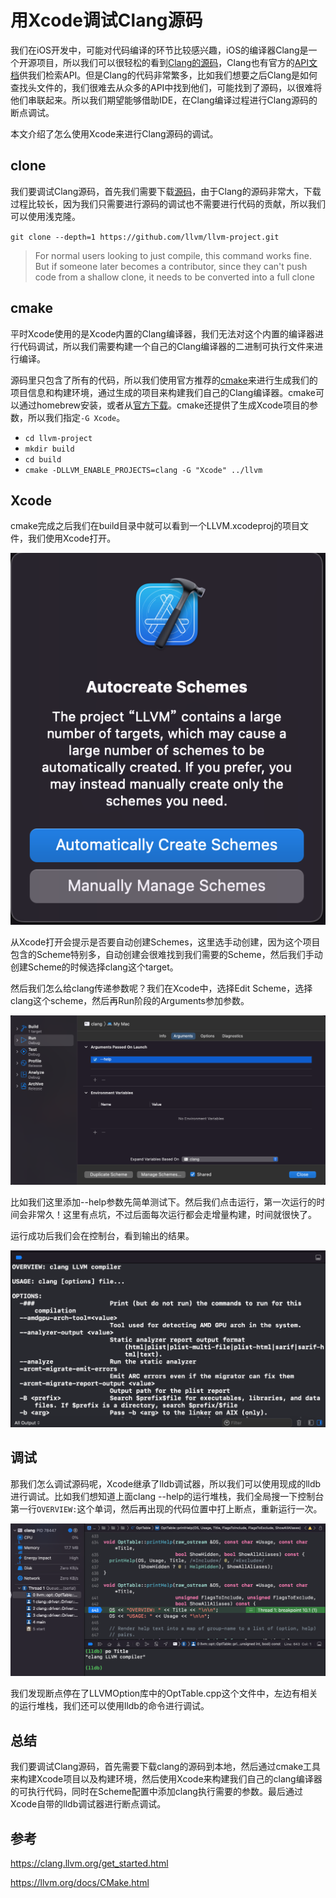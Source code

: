 # 用Xcode调试Clang源码

我们在iOS开发中，可能对代码编译的环节比较感兴趣，iOS的编译器Clang是一个开源项目，所以我们可以很轻松的看到[Clang的源码](https://github.com/llvm/llvm-project)，Clang也有官方的[API文档](https://clang.llvm.org/doxygen/index.html)供我们检索API。但是Clang的代码非常繁多，比如我们想要之后Clang是如何查找头文件的，我们很难去从众多的API中找到他们，可能找到了源码，以很难将他们串联起来。所以我们期望能够借助IDE，在Clang编译过程进行Clang源码的断点调试。

本文介绍了怎么使用Xcode来进行Clang源码的调试。

## clone

我们要调试Clang源码，首先我们需要下载[源码](https://github.com/llvm/llvm-project)，由于Clang的源码非常大，下载过程比较长，因为我们只需要进行源码的调试也不需要进行代码的贡献，所以我们可以使用浅克隆。

`git clone --depth=1 https://github.com/llvm/llvm-project.git`

> For normal users looking to just compile, this command works fine. But if someone later becomes a contributor, since they can't push code from a shallow clone, it needs to be converted into a full clone

## cmake

平时Xcode使用的是Xcode内置的Clang编译器，我们无法对这个内置的编译器进行代码调试，所以我们需要构建一个自己的Clang编译器的二进制可执行文件来进行编译。

源码里只包含了所有的代码，所以我们使用官方推荐的[cmake](https://llvm.org/docs/CMake.html)来进行生成我们的项目信息和构建环境，通过生成的项目来构建我们自己的Clang编译器。cmake可以通过homebrew安装，或者从[官方下载](https://cmake.org/)。cmake还提供了生成Xcode项目的参数，所以我们指定`-G Xcode`。

- `cd llvm-project`
- `mkdir build`
- `cd build`
- `cmake -DLLVM_ENABLE_PROJECTS=clang -G "Xcode" ../llvm`

## Xcode

cmake完成之后我们在build目录中就可以看到一个LLVM.xcodeproj的项目文件，我们使用Xcode打开。

![](Images/Xcode调试Clang/XcodeCreateSchemes.png)

从Xcode打开会提示是否要自动创建Schemes，这里选手动创建，因为这个项目包含的Scheme特别多，自动创建会很难找到我们需要的Scheme，然后我们手动创建Scheme的时候选择clang这个target。

然后我们怎么给clang传递参数呢？我们在Xcode中，选择Edit Scheme，选择clang这个scheme，然后再Run阶段的Arguments参加参数。

![](Images/Xcode调试Clang/XcodeClangShemeArgs.png)

比如我们这里添加--help参数先简单测试下。然后我们点击运行，第一次运行的时间会非常久！这里有点坑，不过后面每次运行都会走增量构建，时间就很快了。

运行成功后我们会在控制台，看到输出的结果。

![](Images/Xcode调试Clang/XcodeClangHelpOutput.png)

## 调试

那我们怎么调试源码呢，Xcode继承了lldb调试器，所以我们可以使用现成的lldb进行调试。比如我们想知道上面clang --help的运行堆栈，我们全局搜一下控制台第一行`OVERVIEW:`这个单词，然后再出现的代码位置中打上断点，重新运行一次。

![](Images/Xcode调试Clang/XcodeClangBreakPoint.png)

我们发现断点停在了LLVMOption库中的OptTable.cpp这个文件中，左边有相关的运行堆栈，我们还可以使用lldb的命令进行调试。

## 总结

我们要调试Clang源码，首先需要下载clang的源码到本地，然后通过cmake工具来构建Xcode项目以及构建环境，然后使用Xcode来构建我们自己的clang编译器的可执行代码，同时在Scheme配置中添加clang执行需要的参数。最后通过Xcode自带的lldb调试器进行断点调试。

## 参考

https://clang.llvm.org/get_started.html

https://llvm.org/docs/CMake.html